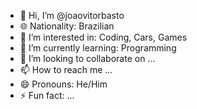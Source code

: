 - 👋 Hi, I’m @joaovitorbasto
- 🌐 Nationality: Brazilian 
- 👀 I’m interested in: Coding, Cars, Games
- 🌱 I’m currently learning: Programming
- 💞️ I’m looking to collaborate on ...
- 📫 How to reach me ...
- 😄 Pronouns: He/Him
- ⚡ Fun fact: ...

<!---
joaovitorbasto/joaovitorbasto is a ✨ special ✨ repository because its `README.md` (this file) appears on your GitHub profile.
You can click the Preview link to take a look at your changes.
--->
